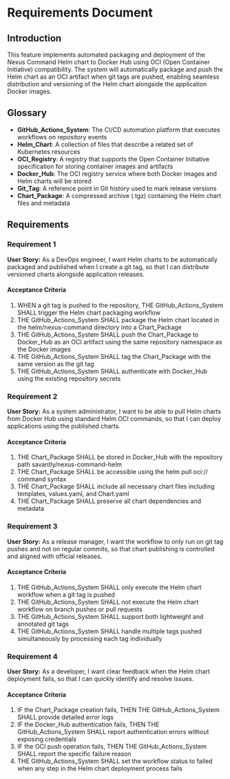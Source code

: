 # Requirements Document

## Introduction

This feature implements automated packaging and deployment of the Nexus Command Helm chart to Docker Hub using OCI (Open Container Initiative) compatibility. The system will automatically package and push the Helm chart as an OCI artifact when git tags are pushed, enabling seamless distribution and versioning of the Helm chart alongside the application Docker images.

## Glossary

- **GitHub_Actions_System**: The CI/CD automation platform that executes workflows on repository events
- **Helm_Chart**: A collection of files that describe a related set of Kubernetes resources
- **OCI_Registry**: A registry that supports the Open Container Initiative specification for storing container images and artifacts
- **Docker_Hub**: The OCI registry service where both Docker images and Helm charts will be stored
- **Git_Tag**: A reference point in Git history used to mark release versions
- **Chart_Package**: A compressed archive (.tgz) containing the Helm chart files and metadata

## Requirements

### Requirement 1

**User Story:** As a DevOps engineer, I want Helm charts to be automatically packaged and published when I create a git tag, so that I can distribute versioned charts alongside application releases.

#### Acceptance Criteria

1. WHEN a git tag is pushed to the repository, THE GitHub_Actions_System SHALL trigger the Helm chart packaging workflow
2. THE GitHub_Actions_System SHALL package the Helm chart located in the helm/nexus-command directory into a Chart_Package
3. THE GitHub_Actions_System SHALL push the Chart_Package to Docker_Hub as an OCI artifact using the same repository namespace as the Docker images
4. THE GitHub_Actions_System SHALL tag the Chart_Package with the same version as the git tag
5. THE GitHub_Actions_System SHALL authenticate with Docker_Hub using the existing repository secrets

### Requirement 2

**User Story:** As a system administrator, I want to be able to pull Helm charts from Docker Hub using standard Helm OCI commands, so that I can deploy applications using the published charts.

#### Acceptance Criteria

1. THE Chart_Package SHALL be stored in Docker_Hub with the repository path savantly/nexus-command-helm
2. THE Chart_Package SHALL be accessible using the helm pull oci:// command syntax
3. THE Chart_Package SHALL include all necessary chart files including templates, values.yaml, and Chart.yaml
4. THE Chart_Package SHALL preserve all chart dependencies and metadata

### Requirement 3

**User Story:** As a release manager, I want the workflow to only run on git tag pushes and not on regular commits, so that chart publishing is controlled and aligned with official releases.

#### Acceptance Criteria

1. THE GitHub_Actions_System SHALL only execute the Helm chart workflow when a git tag is pushed
2. THE GitHub_Actions_System SHALL not execute the Helm chart workflow on branch pushes or pull requests
3. THE GitHub_Actions_System SHALL support both lightweight and annotated git tags
4. THE GitHub_Actions_System SHALL handle multiple tags pushed simultaneously by processing each tag individually

### Requirement 4

**User Story:** As a developer, I want clear feedback when the Helm chart deployment fails, so that I can quickly identify and resolve issues.

#### Acceptance Criteria

1. IF the Chart_Package creation fails, THEN THE GitHub_Actions_System SHALL provide detailed error logs
2. IF the Docker_Hub authentication fails, THEN THE GitHub_Actions_System SHALL report authentication errors without exposing credentials
3. IF the OCI push operation fails, THEN THE GitHub_Actions_System SHALL report the specific failure reason
4. THE GitHub_Actions_System SHALL set the workflow status to failed when any step in the Helm chart deployment process fails